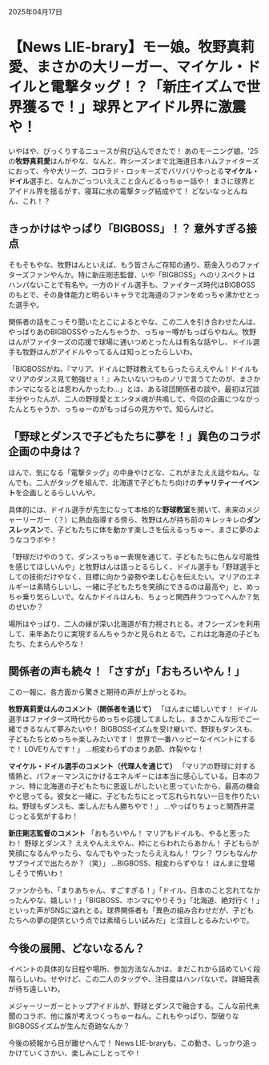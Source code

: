 2025年04月17日

# 【News LIE-brary】モー娘。牧野真莉愛、まさかの大リーガー、マイケル・ドイルと電撃タッグ！？「新庄イズムで世界獲るで！」球界とアイドル界に激震や！

いやはや、びっくりするニュースが飛び込んできたで！ あのモーニング娘。'25の**牧野真莉愛**はんがやな、なんと、昨シーズンまで北海道日本ハムファイターズにおって、今や大リーグ、コロラド・ロッキーズでバリバリやっとる**マイケル・ドイル**選手と、なんかごっついええこと企んどるっちゅー話や！ まさに球界とアイドル界を揺るがす、寝耳に水の電撃タッグ結成やて！ どないなっとんねん、これ！？

## きっかけはやっぱり「BIGBOSS」！？ 意外すぎる接点

そもそもやな、牧野はんといえば、もう皆さんご存知の通り、筋金入りのファイターズファンやんか。特に新庄剛志監督、いや「BIGBOSS」へのリスペクトはハンパないことで有名や。一方のドイル選手も、ファイターズ時代はBIGBOSSのもとで、その身体能力と明るいキャラで北海道のファンをめっちゃ沸かせとった選手や。

関係者の話をこっそり聞いたとこによるとやな、この二人を引き合わせたんは、やっぱりあのBIGBOSSやったんちゃうか、っちゅー噂がもっぱらやねん。牧野はんがファイターズの応援で球場に通いつめとったんは有名な話やし、ドイル選手も牧野はんがアイドルやってるんは知っとったらしいわ。

「BIGBOSSがね、『マリア、ドイルに野球教えてもらったらええやん！ドイルもマリアのダンス見て勉強せぇ！』みたいないつものノリで言うてたのが、まさかホンマになるとは思わんかったわ…」とは、ある球団関係者の談や。最初は冗談半分やったんが、二人の野球愛とエンタメ魂が共鳴して、今回の企画につながったんとちゃうか、っちゅーのがもっぱらの見方やで。知らんけど。

## 「野球とダンスで子どもたちに夢を！」異色のコラボ企画の中身は？

ほんで、気になる「電撃タッグ」の中身やけどな、これがまたええ話やねん。なんでも、二人がタッグを組んで、北海道で子どもたち向けの**チャリティーイベント**を企画しとるらしいんや。

具体的には、ドイル選手が先生になって本格的な**野球教室**を開いて、未来のメジャーリーガー（？）に熱血指導する傍ら、牧野はんが持ち前のキレッキレの**ダンスレッスン**で、子どもたちに体を動かす楽しさを伝えるっちゅー、まさに夢のようなコラボや！

「野球だけやのうて、ダンスっちゅー表現を通じて、子どもたちに色んな可能性を感じてほしいんや」と牧野はんは語っとるらしく、ドイル選手も「野球選手としての技術だけやなく、目標に向かう姿勢や楽しむ心を伝えたい。マリアのエネルギーは素晴らしいし、一緒に子どもたちを笑顔にできるのは最高や」と、めっちゃ乗り気らしいで。なんかドイルはんも、ちょっと関西弁うつってへんか？気のせいか？

場所はやっぱり、二人の縁が深い北海道が有力視されとる。オフシーズンを利用して、来年あたりに実現するんちゃうかと見られとるで。これは北海道の子どもたち、たまらんやろな！

## 関係者の声も続々！「さすが」「おもろいやん！」

この一報に、各方面から驚きと期待の声が上がっとるわ。

**牧野真莉愛はんのコメント（関係者を通じて）**
「ほんまに嬉しいです！ ドイル選手はファイターズ時代からめっちゃ応援してましたし、まさかこんな形でご一緒できるなんて夢みたいや！ BIGBOSSイズムを受け継いで、野球もダンスも、子どもたちとめっちゃ楽しみたいです！ 世界で一番ハッピーなイベントにするで！ LOVEりんです！」
…相変わらずのまりあ節、炸裂やな！

**マイケル・ドイル選手のコメント（代理人を通じて）**
「マリアの野球に対する情熱と、パフォーマンスにかけるエネルギーには本当に感心している。日本のファン、特に北海道の子どもたちに恩返しがしたいと思っていたから、最高の機会やと思ってる。彼女と一緒に、子どもたちにとって忘れられない一日を作りたいね。野球もダンスも、楽しんだもん勝ちやで！」
…やっぱりちょっと関西弁混じっとる気がするわ！

**新庄剛志監督のコメント**
「おもろいやん！ マリアもドイルも、やると思ったわ！ 野球とダンス？ ええやんええやん、枠にとらわれたらあかん！ 子どもらが笑顔になるんやったら、なんでもやったったらええねん！ ワシ？ ワシもなんかサプライズで出たろか？（笑）」
…BIGBOSS、相変わらずやな！ ほんまに登場しそうで怖いわ！

ファンからも、「まりあちゃん、すごすぎる！」「ドイル、日本のこと忘れてなかったんやな、嬉しい！」「BIGBOSS、ホンマにやりそう」「北海道、絶対行く！」といった声がSNSに溢れとる。球界関係者も「異色の組み合わせだが、子どもたちへの夢の提供という点では素晴らしい試みだ」と注目しとるみたいやで。

## 今後の展開、どないなるん？

イベントの具体的な日程や場所、参加方法なんかは、まだこれから詰めていく段階らしいわ。せやけど、この二人のタッグや、注目度はハンパないで。詳細発表が待ち遠しいわ。

メジャーリーガーとトップアイドルが、野球とダンスで融合する。こんな前代未聞のコラボ、他に誰が考えつくっちゅーねん。これもやっぱり、型破りなBIGBOSSイズムが生んだ奇跡なんか？

今後の続報から目が離せへんで！ News LIE-braryも、この動き、しっかり追っかけていくさかい、楽しみにしとってや！